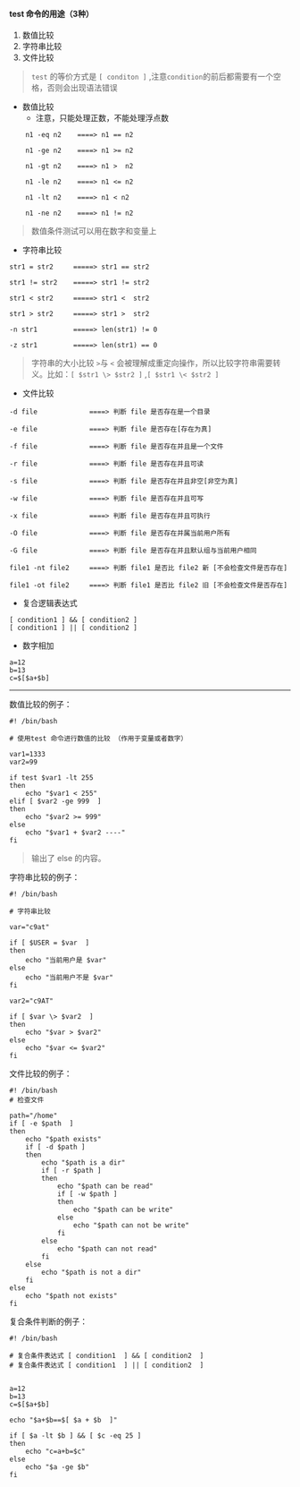 #### test 命令的用途（3种）

1. 数值比较
2. 字符串比较
3. 文件比较

> `test` 的等价方式是 `[ conditon ]` ,注意`condition`的前后都需要有一个空格，否则会出现语法错误


* 数值比较
	* 注意，只能处理正数，不能处理浮点数

```
	n1 -eq n2    ====> n1 == n2

	n1 -ge n2    ====> n1 >= n2

	n1 -gt n2    ====> n1 >  n2

	n1 -le n2    ====> n1 <= n2

	n1 -lt n2    ====> n1 < n2

	n1 -ne n2    ====> n1 != n2
```	

> 数值条件测试可以用在数字和变量上

* 字符串比较

```
str1 = str2     =====> str1 == str2

str1 != str2    =====> str1 != str2

str1 < str2     =====> str1 <  str2

str1 > str2     =====> str1 >  str2

-n str1         =====> len(str1) != 0

-z str1         =====> len(str1) == 0

```
> 字符串的大小比较 `>`与 `<` 会被理解成重定向操作，所以比较字符串需要转义。比如：`[ $str1 \> $str2 ]` ,`[ $str1 \< $str2 ]`

* 文件比较

```
-d file             ====> 判断 file 是否存在是一个目录

-e file             ====> 判断 file 是否存在[存在为真]

-f file             ====> 判断 file 是否存在并且是一个文件

-r file             ====> 判断 file 是否存在并且可读

-s file             ====> 判断 file 是否存在并且非空[非空为真]

-w file             ====> 判断 file 是否存在并且可写

-x file             ====> 判断 file 是否存在并且可执行

-O file             ====> 判断 file 是否存在并属当前用户所有

-G file             ====> 判断 file 是否存在并且默认组与当前用户相同

file1 -nt file2     ====> 判断 file1 是否比 file2 新 [不会检查文件是否存在]

file1 -ot file2     ====> 判断 file1 是否比 file2 旧 [不会检查文件是否存在]

```

* 复合逻辑表达式

```
[ condition1 ] && [ condition2 ]
[ condition1 ] || [ condition2 ]

```

* 数字相加

```
a=12
b=13
c=$[$a+$b]
```



---------------------------------
数值比较的例子：

```
#! /bin/bash

# 使用test 命令进行数值的比较 （作用于变量或者数字）

var1=1333
var2=99

if test $var1 -lt 255
then
    echo "$var1 < 255"
elif [ $var2 -ge 999  ]
then
    echo "$var2 >= 999"
else
    echo "$var1 + $var2 ----"
fi
```

> 输出了 else 的内容。

字符串比较的例子：

```
#! /bin/bash

# 字符串比较

var="c9at"

if [ $USER = $var  ]
then
    echo "当前用户是 $var"
else
    echo "当前用户不是 $var"
fi

var2="c9AT"

if [ $var \> $var2  ]
then
    echo "$var > $var2"
else
    echo "$var <= $var2"
fi
```

文件比较的例子：

```
#! /bin/bash
# 检查文件

path="/home"
if [ -e $path  ]
then
    echo "$path exists"
    if [ -d $path ]
    then
        echo "$path is a dir"
        if [ -r $path ]
        then
            echo "$path can be read"
            if [ -w $path ]
            then
                echo "$path can be write"
            else
                echo "$path can not be write"
            fi
        else
            echo "$path can not read"
        fi
    else
        echo "$path is not a dir"
    fi
else
    echo "$path not exists"
fi
```

复合条件判断的例子：

```
#! /bin/bash

# 复合条件表达式 [ condition1  ] && [ condition2  ]
# 复合条件表达式 [ condition1  ] || [ condition2  ]


a=12
b=13
c=$[$a+$b]

echo "$a+$b==$[ $a + $b  ]"

if [ $a -lt $b ] && [ $c -eq 25 ]
then
    echo "c=a+b=$c"
else
    echo "$a -ge $b"
fi
```
	
	
	
	
	
	
	
	
	
	
	
	
	
	
	
	
	